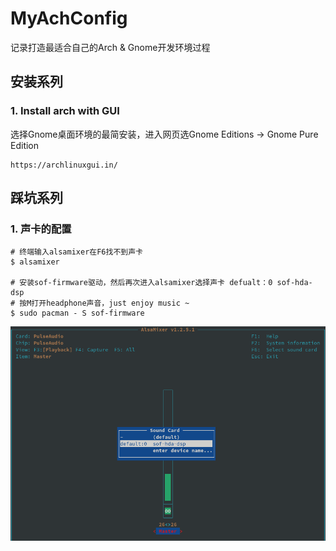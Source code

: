 # MyAchConfig
记录打造最适合自己的Arch &amp; Gnome开发环境过程

## 安装系列

### 1. Install arch with GUI

选择Gnome桌面环境的最简安装，进入网页选Gnome Editions -> Gnome Pure Edition
```
https://archlinuxgui.in/
```







## 踩坑系列

### 1. 声卡的配置 

```shell
# 终端输入alsamixer在F6找不到声卡
$ alsamixer

# 安装sof-firmware驱动，然后再次进入alsamixer选择声卡 defualt：0 sof-hda-dsp 
# 按M打开headphone声音，just enjoy music ~ 
$ sudo pacman - S sof-firmware
```

![sound-card-config.png](./screenshot/sound-card-config.png)

